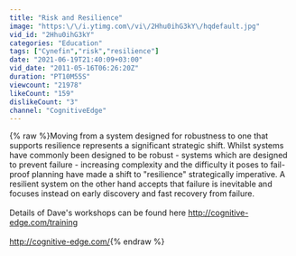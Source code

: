 ```yaml
---
title: "Risk and Resilience"
image: "https:\/\/i.ytimg.com\/vi\/2Hhu0ihG3kY\/hqdefault.jpg"
vid_id: "2Hhu0ihG3kY"
categories: "Education"
tags: ["Cynefin","risk","resilience"]
date: "2021-06-19T21:40:09+03:00"
vid_date: "2011-05-16T06:26:20Z"
duration: "PT10M55S"
viewcount: "21978"
likeCount: "159"
dislikeCount: "3"
channel: "CognitiveEdge"
---
```

{% raw %}Moving from a system designed for robustness to one that supports resilience represents a significant strategic shift. Whilst systems have commonly been designed to be robust - systems which are designed to prevent failure - increasing complexity and the difficulty it poses to fail-proof planning have made a shift to &quot;resilience&quot; strategically imperative. A resilient system on the other hand accepts that failure is inevitable and focuses instead on early discovery and fast recovery from failure. <br /><br />Details of Dave's workshops can be found here <a rel="nofollow" target="blank" href="http://cognitive-edge.com/training">http://cognitive-edge.com/training</a><br /><br /><a rel="nofollow" target="blank" href="http://cognitive-edge.com/">http://cognitive-edge.com/</a>{% endraw %}
